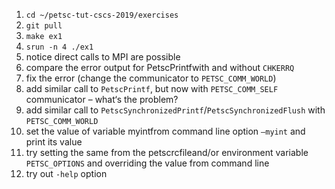 1. `cd ~/petsc-tut-cscs-2019/exercises`
2. `git pull`
3. `make ex1`
4. `srun -n 4 ./ex1`
5. notice direct calls to MPI are possible
6. compare the error output for PetscPrintfwith and without `CHKERRQ`
7. fix the error (change the communicator to `PETSC_COMM_WORLD`)
8. add similar call to `PetscPrintf`, but now with `PETSC_COMM_SELF` communicator – what‘s the problem?
9. add similar call to `PetscSynchronizedPrintf`/`PetscSynchronizedFlush` with `PETSC_COMM_WORLD`
10. set the value of variable myintfrom command line option `–myint` and print its value
11. try setting the same from the petscrcfileand/or environment variable `PETSC_OPTIONS` and overriding the value from command line
12. try out `-help` option
